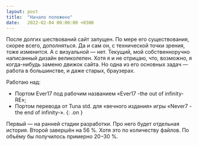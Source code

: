 ```yaml
---
layout: post
title:  "Начало положено"
date:   2022-02-04 00:00:00 +0300
---
```

После долгих шествований сайт запущен. По мере его существования, скорее всего, дополняться. Да и сам он, с технической точки зрения, тоже изменится. А с визуальной — нет. Текущий, мой собственноручно написанный дизайн великолепен. Хотя я и не отрицаю, что, возможно, я когда-нибудь заменю движок сайта. Но одна из его основных задач — работа в большинстве, и даже старых, браузерах.

<!--more-->
Работаю над:

- Портом Ever17 под рабочим названием «Ever17 -the out of infinity- RE»;
- Портом перевода от Tuna std. для «вечного издания» игры «Never7 -the end of infinity-».
{: .on }

Первый — на ранней стадии разработки. Про него будет отдельная история. Второй завершён на 56 %. Хотя это по количеству файлов. По объёму бы получилось примерно 20 –30 %.

